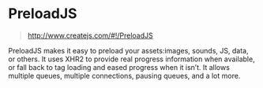 #	PreloadJS 
>	<http://www.createjs.com/#!/PreloadJS>

PreloadJS makes it easy to preload your assets:images, sounds, JS, data, or others. It uses XHR2 to provide real progress information when available, or fall back to tag loading and eased progress when it isn’t. It allows multiple queues, multiple connections, pausing queues, and a lot more.
